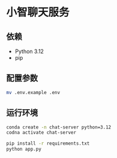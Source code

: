 # 小智聊天服务

## 依赖

- Python 3.12
- pip


## 配置参数
```bash
mv .env.example .env
```


## 运行环境

```bash
conda create -n chat-server python=3.12
codna activate chat-server

pip install -r requirements.txt
python app.py
```

